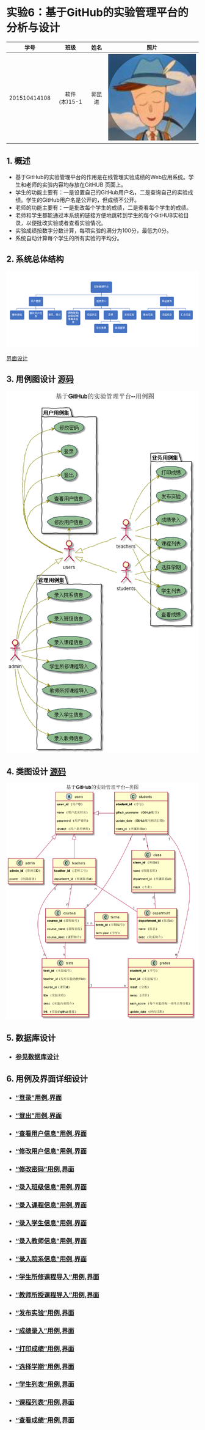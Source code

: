 # 实验6：基于GitHub的实验管理平台的分析与设计
|学号|班级|姓名|照片|
|:-------:|:-------------: | :----------:|:---:|
|201510414108|软件(本)15-1|郭昆进|![flow1](../head.jpg)|

## 1. 概述
- 基于GitHub的实验管理平台的作用是在线管理实验成绩的Web应用系统。学生和老师的实验内容均存放在GitHUB
页面上。
- 学生的功能主要有：一是设置自己的GitHub用户名，二是查询自己的实验成绩。学生的GitHub用户名是公开的，但成绩不公开。
- 老师的功能主要有：一是批改每个学生的成绩，二是查看每个学生的成绩。
- 老师和学生都能通过本系统的链接方便地跳转到学生的每个GitHUB实验目录，以便批改实验或者查看实验情况。
- 实验成绩按数字分数计算，每项实验的满分为100分，最低为0分。
- 系统自动计算每个学生的所有实验的平均分。

## 2. 系统总体结构
![flow1](./img/sys.png)

[界面设计](https://guokunjin.github.io/is_analysis/test6/ui/login_html.html)

## 3. 用例图设计 [源码](./src/usecase.puml)
![](./img/usecase.png)

## 4. 类图设计 [源码](./src/class.puml)
![](./img/class.png)

## 5. 数据库设计
- ### [参见数据库设计](./数据库设计.md)

## 6. 用例及界面详细设计

- ### [“登录”用例](./用例/登录.md),[界面](https://guokunjin.github.io/is_analysis/test6/ui/login_html.html)
- ### [“登出”用例](./用例/登出.md),[界面](https://guokunjin.github.io/is_analysis/test6/ui/index-student_html.html)
- ### [“查看用户信息”用例](./用例/查看用户信息.md),[界面](https://guokunjin.github.io/is_analysis/test6/ui/index-student_html.html)
- ### [“修改用户信息”用例](./用例/修改用户信息.md),[界面](https://guokunjin.github.io/is_analysis/test6/ui/index-student_html.html)
- ### [“修改密码”用例](./用例/修改密码.md),[界面](https://guokunjin.github.io/is_analysis/test6/ui/index-student_html.html)
- ### [“录入班级信息”用例](./用例/录入班级信息.md),[界面](https://guokunjin.github.io/is_analysis/test6/ui/index-admin_html.html)
- ### [“录入课程信息”用例](./用例/录入课程信息.md),[界面](https://guokunjin.github.io/is_analysis/test6/ui/index-admin_html.html)
- ### [“录入学生信息”用例](./用例/录入学生信息.md),[界面](https://guokunjin.github.io/is_analysis/test6/ui/index-admin_html.html)
- ### [“录入教师信息”用例](./用例/录入教师信息.md),[界面](https://guokunjin.github.io/is_analysis/test6/ui/index-admin_html.html)
- ### [“录入院系信息”用例](./用例/录入院系信息.md),[界面](https://guokunjin.github.io/is_analysis/test6/ui/index-admin_html.html)
- ### [“学生所修课程导入”用例](./用例/学生所修课程导入.md),[界面](https://guokunjin.github.io/is_analysis/test6/ui/index-admin_html.html)
- ### [“教师所授课程导入”用例](./用例/教师所授课程导入.md),[界面](https://guokunjin.github.io/is_analysis/test6/ui/index-admin_html.html)
- ### [“发布实验”用例](./用例/发布实验.md),[界面](https://guokunjin.github.io/is_analysis/test6/ui/publishtest_html.html)
- ### [“成绩录入”用例](./用例/成绩录入.md),[界面](https://guokunjin.github.io/is_analysis/test6/ui/correct_html.html)
- ### [“打印成绩”用例](./用例/打印成绩.md),[界面](https://guokunjin.github.io/is_analysis/test6/ui/index-teacher_html.html)
- ### [“选择学期”用例](./用例/选择学期.md),[界面](https://guokunjin.github.io/is_analysis/test6/ui/index-teacher_html.html)
- ### [“学生列表”用例](./用例/学生列表.md),[界面](https://guokunjin.github.io/is_analysis/test6/ui/index-teacher_html.html)
- ### [“课程列表”用例](./用例/课程列表.md),[界面](https://guokunjin.github.io/is_analysis/test6/ui/index-student_html.html)
- ### [“查看成绩”用例](./用例/查看成绩.md),[界面](https://guokunjin.github.io/is_analysis/test6/ui/index-student_html.html)


